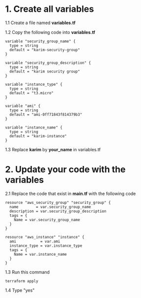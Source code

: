 # 1. Create all variables

1.1 Create a file named **variables.tf**

1.2 Copy the following code into **variables.tf**
```
variable "security_group_name" {
  type = string
  default = "karim-security-group"
}

variable "security_group_description" {
  type = string
  default = "karim security group"
}

variable "instance_type" {
  type = string
  default = "t3.micro"
}

variable "ami" {
  type = string
  default = "ami-0ff71843f814379b3"
}

variable "instance_name" {
  type = string
  default = "karim-instance"
}
```

1.3 Replace **karim** by **your_name** in variables.tf 

# 2. Update your code with the variables

2.1 Replace the code that exist in **main.tf** with the following code

```
resource "aws_security_group" "security_group" {
  name        = var.security_group_name
  description = var.security_group_description
  tags = {
    Name = var.security_group_name
  }
}

resource "aws_instance" "instance" {
  ami           = var.ami
  instance_type = var.instance_type
  tags = {
    Name = var.instance_name
  }
}
```
1.3 Run this command
```
terraform apply
```
1.4 Type "yes"



